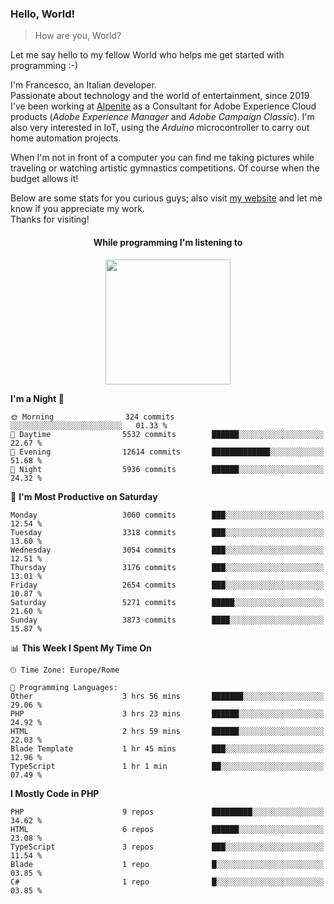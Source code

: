 ### Hello, World!

> How are you, World?

Let me say hello to my fellow World who helps me get started with programming :-)

I'm Francesco, an Italian developer.  
Passionate about technology and the world of entertainment, since 2019 I've been working at [Alpenite](https://www.alpenite.com) as a Consultant for Adobe Experience Cloud products (*Adobe Experience Manager* and *Adobe Campaign Classic*). I'm also very interested in IoT, using the *Arduino* microcontroller to carry out home automation projects.

When I'm not in front of a computer you can find me taking pictures while traveling or watching artistic gymnastics competitions. Of course when the budget allows it!

Below are some stats for you curious guys; also visit [my website](https://www.francescorega.eu) and let me know if you appreciate my work.  
Thanks for visiting!

<div align="center">
  <h4>While programming I'm listening to</h4>
  <a href="https://apps.francescorega.eu/now-playing/11147232609" target="_blank"><img src="https://apps.francescorega.eu/now-playing/11147232609" width="200"></a>
</div>

<!--START_SECTION:waka-->
**I'm a Night 🦉** 

```text
🌞 Morning                324 commits         ░░░░░░░░░░░░░░░░░░░░░░░░░   01.33 % 
🌆 Daytime                5532 commits        ██████░░░░░░░░░░░░░░░░░░░   22.67 % 
🌃 Evening                12614 commits       █████████████░░░░░░░░░░░░   51.68 % 
🌙 Night                  5936 commits        ██████░░░░░░░░░░░░░░░░░░░   24.32 % 
```
📅 **I'm Most Productive on Saturday** 

```text
Monday                   3060 commits        ███░░░░░░░░░░░░░░░░░░░░░░   12.54 % 
Tuesday                  3318 commits        ███░░░░░░░░░░░░░░░░░░░░░░   13.60 % 
Wednesday                3054 commits        ███░░░░░░░░░░░░░░░░░░░░░░   12.51 % 
Thursday                 3176 commits        ███░░░░░░░░░░░░░░░░░░░░░░   13.01 % 
Friday                   2654 commits        ███░░░░░░░░░░░░░░░░░░░░░░   10.87 % 
Saturday                 5271 commits        █████░░░░░░░░░░░░░░░░░░░░   21.60 % 
Sunday                   3873 commits        ████░░░░░░░░░░░░░░░░░░░░░   15.87 % 
```


📊 **This Week I Spent My Time On** 

```text
🕑︎ Time Zone: Europe/Rome

💬 Programming Languages: 
Other                    3 hrs 56 mins       ███████░░░░░░░░░░░░░░░░░░   29.06 % 
PHP                      3 hrs 23 mins       ██████░░░░░░░░░░░░░░░░░░░   24.92 % 
HTML                     2 hrs 59 mins       ██████░░░░░░░░░░░░░░░░░░░   22.03 % 
Blade Template           1 hr 45 mins        ███░░░░░░░░░░░░░░░░░░░░░░   12.96 % 
TypeScript               1 hr 1 min          ██░░░░░░░░░░░░░░░░░░░░░░░   07.49 % 
```

**I Mostly Code in PHP** 

```text
PHP                      9 repos             █████████░░░░░░░░░░░░░░░░   34.62 % 
HTML                     6 repos             ██████░░░░░░░░░░░░░░░░░░░   23.08 % 
TypeScript               3 repos             ███░░░░░░░░░░░░░░░░░░░░░░   11.54 % 
Blade                    1 repo              █░░░░░░░░░░░░░░░░░░░░░░░░   03.85 % 
C#                       1 repo              █░░░░░░░░░░░░░░░░░░░░░░░░   03.85 % 
```




<!--END_SECTION:waka-->
